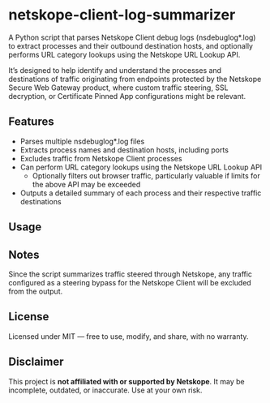 # netskope-client-log-summarizer
A Python script that parses Netskope Client debug logs (nsdebuglog*.log) to extract processes and their outbound destination hosts, and optionally performs URL category lookups using the Netskope URL Lookup API.

It’s designed to help identify and understand the processes and destinations of traffic originating from endpoints protected by the Netskope Secure Web Gateway product, where custom traffic steering, SSL decryption, or Certificate Pinned App configurations might be relevant.

## Features
- Parses multiple nsdebuglog*.log files
- Extracts process names and destination hosts, including ports
- Excludes traffic from Netskope Client processes
- Can perform URL category lookups using the Netskope URL Lookup API
  - Optionally filters out browser traffic, particularly valuable if limits for the above API may be exceeded
- Outputs a detailed summary of each process and their respective traffic destinations 

## Usage

## Notes
Since the script summarizes traffic steered through Netskope, any traffic configured as a steering bypass for the Netskope Client will be excluded from the output.

## License
Licensed under MIT — free to use, modify, and share, with no warranty.

## Disclaimer
This project is **not affiliated with or supported by Netskope**. It may be incomplete, outdated, or inaccurate. Use at your own risk.
